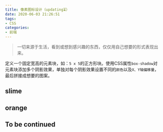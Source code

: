 ```yaml
---
title: 像素图标设计（updating⏳）
date: 2020-06-03 21:26:51
tags:
- CSS
categories:
- 前端
---
```

<link href="/scss/pixel-icon-design/base.css" rel="stylesheet"></link>

> 一切来源于生活，看到或想到感兴趣的东西，仅仅用自己想要的形式表现出来。

定义一个固定宽高的元素块，如：`5 x 5`的正方形块。使用CSS属性`box-shadow`对元素块添加多个阴影效果，单独对每个阴影效果设置不同的`颜色`以及`X、Y轴偏移量`，最后拼接成想要的图案。

## slime

<i class="pixel-slime"></i>

## orange

<i class="pixel-orange"></i>

<h2 class="to-be-continued headerlink" id="To be continued">To be continued<dot></dot></h2>
